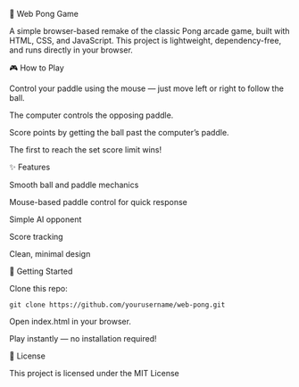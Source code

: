 🏓 Web Pong Game

A simple browser-based remake of the classic Pong arcade game, built with HTML, CSS, and JavaScript.
This project is lightweight, dependency-free, and runs directly in your browser.

🎮 How to Play

Control your paddle using the mouse — just move left or right to follow the ball.

The computer controls the opposing paddle.

Score points by getting the ball past the computer’s paddle.

The first to reach the set score limit wins!

✨ Features

Smooth ball and paddle mechanics

Mouse-based paddle control for quick response

Simple AI opponent

Score tracking

Clean, minimal design

🚀 Getting Started

Clone this repo:

`git clone https://github.com/yourusername/web-pong.git`


Open index.html in your browser.

Play instantly — no installation required!

📜 License

This project is licensed under the MIT License

